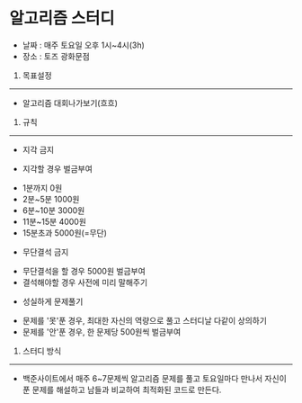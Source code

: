 알고리즘 스터디
============

- 날짜 : 매주 토요일 오후 1시~4시(3h)
- 장소 : 토즈 광화문점

1. 목표설정
-----
- 알고리즘 대회나가보기(흐흐)


1. 규칙
-----
- 지각 금지
* 지각할 경우 벌금부여
+ 1분까지 0원
+ 2분~5분 1000원
+ 6분~10분 3000원
+ 11분~15분 4000원
+ 15분초과 5000원(=무단)

- 무단결석 금지
* 무단결석을 할 경우 5000원 벌금부여
* 결석해야할 경우 사전에 미리 말해주기

- 성실하게 문제풀기
* 문제를 '못'푼 경우, 최대한 자신의 역량으로 풀고 스터디날 다같이 상의하기
* 문제를 '안'푼 경우, 한 문제당 500원씩 벌금부여


1. 스터디 방식
-----
- 백준사이트에서 매주 6~7문제씩 알고리즘 문제를 풀고 토요일마다 만나서 자신이 푼 문제를 해설하고 남들과 비교하여 최적화된 코드로 만든다.
